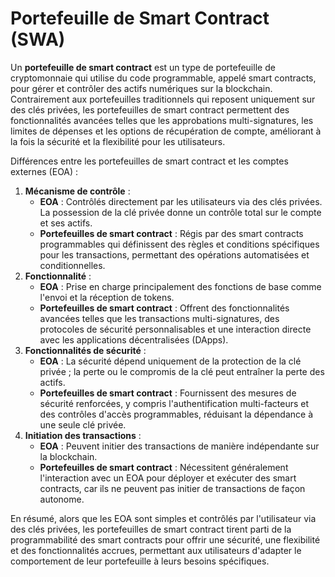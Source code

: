 # Portefeuille de Smart Contract (SWA)

Un **portefeuille de smart contract** est un type de portefeuille de cryptomonnaie qui utilise du code programmable, appelé smart contracts, pour gérer et contrôler des actifs numériques sur la blockchain. Contrairement aux portefeuilles traditionnels qui reposent uniquement sur des clés privées, les portefeuilles de smart contract permettent des fonctionnalités avancées telles que les approbations multi-signatures, les limites de dépenses et les options de récupération de compte, améliorant à la fois la sécurité et la flexibilité pour les utilisateurs.

Différences entre les portefeuilles de smart contract et les comptes externes (EOA) :
1. **Mécanisme de contrôle** :
   - **EOA** : Contrôlés directement par les utilisateurs via des clés privées. La possession de la clé privée donne un contrôle total sur le compte et ses actifs.
   - **Portefeuilles de smart contract** : Régis par des smart contracts programmables qui définissent des règles et conditions spécifiques pour les transactions, permettant des opérations automatisées et conditionnelles.
2. **Fonctionnalité** :
    - **EOA** : Prise en charge principalement des fonctions de base comme l'envoi et la réception de tokens.
    - **Portefeuilles de smart contract** : Offrent des fonctionnalités avancées telles que les transactions multi-signatures, des protocoles de sécurité personnalisables et une interaction directe avec les applications décentralisées (DApps).
3. **Fonctionnalités de sécurité** :
    - **EOA** : La sécurité dépend uniquement de la protection de la clé privée ; la perte ou le compromis de la clé peut entraîner la perte des actifs.
    - **Portefeuilles de smart contract** : Fournissent des mesures de sécurité renforcées, y compris l'authentification multi-facteurs et des contrôles d'accès programmables, réduisant la dépendance à une seule clé privée.
4. **Initiation des transactions** :
    - **EOA** : Peuvent initier des transactions de manière indépendante sur la blockchain.
    - **Portefeuilles de smart contract** : Nécessitent généralement l'interaction avec un EOA pour déployer et exécuter des smart contracts, car ils ne peuvent pas initier de transactions de façon autonome.

En résumé, alors que les EOA sont simples et contrôlés par l'utilisateur via des clés privées, les portefeuilles de smart contract tirent parti de la programmabilité des smart contracts pour offrir une sécurité, une flexibilité et des fonctionnalités accrues, permettant aux utilisateurs d'adapter le comportement de leur portefeuille à leurs besoins spécifiques. 